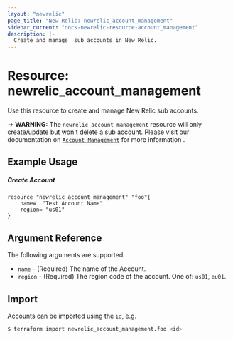 ```yaml
---
layout: "newrelic"
page_title: "New Relic: newrelic_account_management"
sidebar_current: "docs-newrelic-resource-account_management"
description: |-
  Create and manage  sub accounts in New Relic.
---
```


# Resource: newrelic\_account\_management

Use this resource to create and manage New Relic sub accounts.

-> **WARNING:** The `newrelic_account_management` resource will only create/update but won't delete a sub account. Please visit our documentation on  [`Account Management`](https://docs.newrelic.com/docs/apis/nerdgraph/examples/manage-accounts-nerdgraph/#delete) for more information .

## Example Usage

##### Create Account
```hcl
resource "newrelic_account_management" "foo"{
	name=  "Test Account Name"
	region= "us01"
}
```

## Argument Reference

The following arguments are supported:

  * `name` - (Required) The name of the Account.
  * `region` - (Required) The region code of the account.  One of: `us01`, `eu01`.



## Import

Accounts can be imported using the `id`, e.g.

```bash
$ terraform import newrelic_account_management.foo <id>
```

